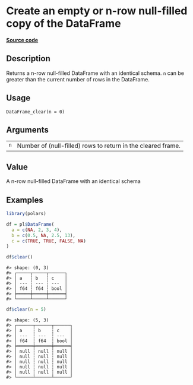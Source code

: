 

# Create an empty or n-row null-filled copy of the DataFrame

[**Source code**](https://github.com/pola-rs/r-polars/tree/8dac37e8bf89bcd080a13d0ed20dd1dc2bee615f/R/dataframe__frame.R#L2418)

## Description

Returns a n-row null-filled DataFrame with an identical schema.
<code>n</code> can be greater than the current number of rows in the
DataFrame.

## Usage

<pre><code class='language-R'>DataFrame_clear(n = 0)
</code></pre>

## Arguments

<table>
<tr>
<td style="white-space: nowrap; font-family: monospace; vertical-align: top">
<code id="n">n</code>
</td>
<td>
Number of (null-filled) rows to return in the cleared frame.
</td>
</tr>
</table>

## Value

A n-row null-filled DataFrame with an identical schema

## Examples

``` r
library(polars)

df = pl$DataFrame(
  a = c(NA, 2, 3, 4),
  b = c(0.5, NA, 2.5, 13),
  c = c(TRUE, TRUE, FALSE, NA)
)

df$clear()
```

    #> shape: (0, 3)
    #> ┌─────┬─────┬──────┐
    #> │ a   ┆ b   ┆ c    │
    #> │ --- ┆ --- ┆ ---  │
    #> │ f64 ┆ f64 ┆ bool │
    #> ╞═════╪═════╪══════╡
    #> └─────┴─────┴──────┘

``` r
df$clear(n = 5)
```

    #> shape: (5, 3)
    #> ┌──────┬──────┬──────┐
    #> │ a    ┆ b    ┆ c    │
    #> │ ---  ┆ ---  ┆ ---  │
    #> │ f64  ┆ f64  ┆ bool │
    #> ╞══════╪══════╪══════╡
    #> │ null ┆ null ┆ null │
    #> │ null ┆ null ┆ null │
    #> │ null ┆ null ┆ null │
    #> │ null ┆ null ┆ null │
    #> │ null ┆ null ┆ null │
    #> └──────┴──────┴──────┘
